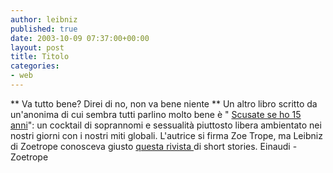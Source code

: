 ```yaml
---
author: leibniz
published: true
date: 2003-10-09 07:37:00+00:00
layout: post
title: Titolo
categories:
- web
---
```


**   Va tutto bene? Direi di no, non va bene niente
**   Un altro libro scritto da un'anonima di cui sembra tutti parlino molto bene è " [ Scusate se ho 15 anni](http://www.einaudi.it/einaudi/ita/catalogo/scheda.jsp?isbn=978880616670&ed=87)": un cocktail di soprannomi e sessualità piuttosto libera ambientato nei nostri giorni con i nostri miti globali. L'autrice si firma Zoe Trope, ma Leibniz di Zoetrope conosceva giusto  [ questa rivista ](http://www.all-story.com/issues.cgi?issue_id=26)di short stories.
Einaudi - Zoetrope 
